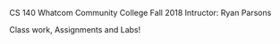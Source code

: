 CS 140 Whatcom Community College Fall 2018
Intructor: Ryan Parsons

Class work, Assignments and Labs!
